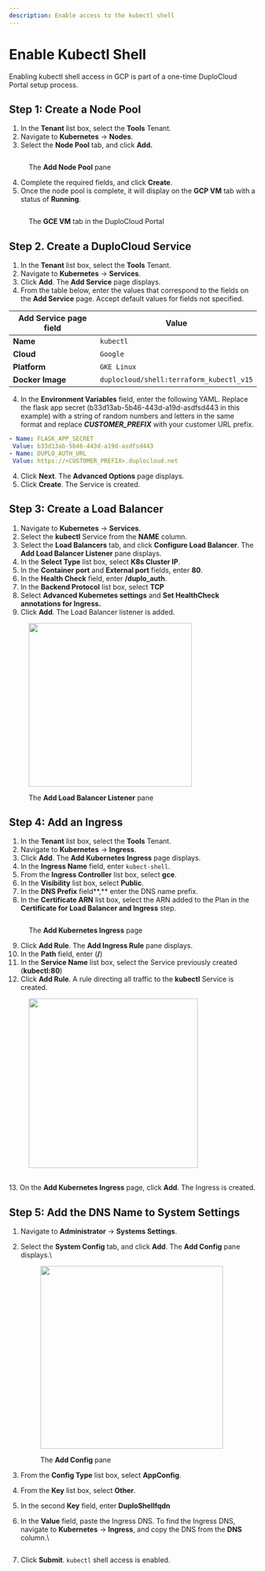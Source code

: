```yaml
---
description: Enable access to the kubectl shell
---
```


# Enable Kubectl Shell

Enabling kubectl shell access in GCP is part of a one-time DuploCloud Portal setup process.&#x20;

## Step 1: Create a Node Pool

1. In the **Tenant** list box, select the **Tools** Tenant.
2. Navigate to **Kubernetes** -> **Nodes**.
3. Select the **Node Pool** tab, and click **Add.**&#x20;

<figure><img src="../../../.gitbook/assets/node pool new.png" alt=""><figcaption><p>The <strong>Add Node Pool</strong> pane</p></figcaption></figure>

4. Complete the required fields, and click **Create**.
5. Once the node pool is complete, it will display on the **GCP VM** tab with a status of **Running**.&#x20;

<figure><img src="../../../.gitbook/assets/image (1).png" alt=""><figcaption><p>The <strong>GCE VM</strong> tab in the DuploCloud Portal</p></figcaption></figure>

## Step 2. Create a DuploCloud Service

1. In the **Tenant** list box, select the **Tools** Tenant.
2. Navigate to **Kubernetes** -> **Services**.
3. Click **Add**. The **Add Service** page displays.&#x20;
4. From the table below, enter the values that correspond to the fields on the **Add Service** page. Accept default values for fields not specified.&#x20;

| Add Service page field  | Value                                    |
| ----------------------- | ---------------------------------------- |
| **Name**                | `kubectl`                                |
| **Cloud**               | `Google`                                 |
| **Platform**            | `GKE Linux`                              |
| **Docker Image**        | `duplocloud/shell:terraform_kubectl_v15` |

4. In the **Environment Variables** field, enter the following YAML. Replace the flask app secret (b33d13ab-5b46-443d-a19d-asdfsd443 in this example) with a string of random numbers and letters in the same format and replace _**CUSTOMER\_PREFIX**_ with your customer URL prefix.                                                                                                    &#x20;

```yaml
- Name: FLASK_APP_SECRET
 Value: b33d13ab-5b46-443d-a19d-asdfsd443
- Name: DUPLO_AUTH_URL
 Value: https://<CUSTOMER_PREFIX>.duplocloud.net
```

4. Click **Next**. The **Advanced Options** page displays.&#x20;
5. Click **Create**. The Service is created.&#x20;

## Step 3: Create a Load Balancer

1. Navigate to **Kubernetes** -> **Services**.
2. Select the **kubectl** Service from the **NAME** column.&#x20;
3. Select the **Load Balancers** tab, and click **Configure Load Balancer**. The **Add Load Balancer Listener** pane displays.&#x20;
4. In the **Select Type** list box, select **K8s Cluster IP**.
5. In the **Container port** and **External port** fields, enter **80**.
6. In the **Health Check** field, enter **/duplo\_auth**.&#x20;
7. In the **Backend Protocol** list box, select **TCP**
8. Select **Advanced Kubernetes settings** and **Set HealthCheck annotations for Ingress.**
9. Click **Add**. The Load Balancer listener is added.&#x20;

<div align="left">

<figure><img src="../../../.gitbook/assets/new LB pic.png" alt="" width="332"><figcaption><p>The <strong>Add Load Balancer Listener</strong> pane</p></figcaption></figure>

</div>

## Step 4: Add an Ingress

1. In the **Tenant** list box, select the **Tools** Tenant.
2. Navigate to **Kubernetes** -> **Ingress**.
3. Click **Add**. The **Add Kubernetes Ingress** page displays.&#x20;
4. In the **Ingress Name** field, enter `kubect-shell`.
5. From the **Ingress Controller** list box, select **gce**.
6. In the **Visibility** list box, select **Public**.
7. In the **DNS Prefix** field**,** enter the DNS name prefix.&#x20;
8. In the **Certificate ARN** list box, select the ARN added to the Plan in the **Certificate for Load Balancer and Ingress** step.

<figure><img src="../../../.gitbook/assets/add ingress new.png" alt=""><figcaption><p>The <strong>Add Kubernetes Ingress</strong> page</p></figcaption></figure>

9. Click **Add Rule**. The **Add Ingress Rule** pane displays.&#x20;
10. In the **Path** field, enter (**/**)
11. In the **Service Name** list box, select the Service previously created (**kubectl:80**)
12. Click **Add Rule**. A rule directing all traffic to the **kubectl** Service is created.&#x20;

<div align="left">

<figure><img src="../../../.gitbook/assets/ingress newest.png" alt="" width="344"><figcaption></figcaption></figure>

</div>

\
13\. On the **Add Kubernetes Ingress** page, click **Add**. The Ingress is created.

## Step 5: Add the DNS Name to System Settings

1. Navigate to **Administrator** -> **Systems Settings**.&#x20;
2.  Select the **System Config** tab, and click **Add**. The **Add Config** pane displays.\


    <div align="left">

    <figure><img src="../../../.gitbook/assets/shrunk.png" alt="" width="371"><figcaption><p>The <strong>Add Config</strong> pane</p></figcaption></figure>

    </div>
3. From the **Config Type** list box, select **AppConfig**.
4. From the **Key** list box, select **Other**.&#x20;
5. In the second **Key** field, enter **DuploShellfqdn**
6.  In the **Value** field, paste the Ingress DNS. To find the Ingress DNS, navigate to **Kubernetes** -> **Ingress**, and copy the DNS from the **DNS** column.\


    <figure><img src="../../../.gitbook/assets/image (442).png" alt=""><figcaption></figcaption></figure>
7. Click **Submit**. `kubectl` shell access is enabled.&#x20;
